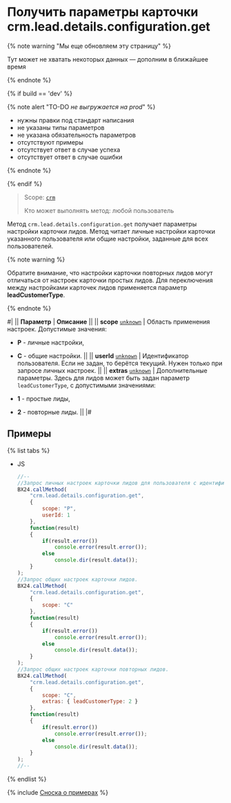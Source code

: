 # Получить параметры карточки crm.lead.details.configuration.get

{% note warning "Мы еще обновляем эту страницу" %}

Тут может не хватать некоторых данных — дополним в ближайшее время

{% endnote %}

{% if build == 'dev' %}

{% note alert "TO-DO _не выгружается на prod_" %}

- нужны правки под стандарт написания
- не указаны типы параметров
- не указана обязательность параметров
- отсутствуют примеры
- отсутствует ответ в случае успеха
- отсутствует ответ в случае ошибки

{% endnote %}

{% endif %}

> Scope: [`crm`](../../../scopes/permissions.md)
>
> Кто может выполнять метод: любой пользователь

Метод `crm.lead.details.configuration.get` получает параметры настройки карточки лидов. Метод читает личные настройки карточки указанного пользователя или общие настройки, заданные для всех пользователей.

{% note warning %}

Обратите внимание, что настройки карточки повторных лидов могут отличаться от настроек карточки простых лидов. Для переключения между настройками карточек лидов применяется параметр **leadCustomerType**.

{% endnote %}

#|
|| **Параметр** | **Описание** ||
|| **scope**
[`unknown`](../../../data-types.md) | Область применения настроек. Допустимые значения:

- **P** - личные настройки,
- **C** - общие настройки. 
  ||
|| **userId**
[`unknown`](../../../data-types.md) | Идентификатор пользователя. Если не задан, то берётся текущий. Нужен только при запросе личных настроек. ||
|| **extras**
[`unknown`](../../../data-types.md) | Дополнительные параметры. Здесь для лидов может быть задан параметр `leadCustomerType`, с допустимыми значениями:

- **1** - простые лиды,
- **2** - повторные лиды.
  ||
|#

## Примеры

{% list tabs %}

- JS

    ```js
    //--
    //Запрос личных настроек карточки лидов для пользователя с идентификатором 1.
    BX24.callMethod(
        "crm.lead.details.configuration.get",
        {
            scope: "P",
            userId: 1
        },
        function(result)
        {
            if(result.error())
                console.error(result.error());
            else
                console.dir(result.data());
        }
    );
    //Запрос общих настроек карточки лидов.
    BX24.callMethod(
        "crm.lead.details.configuration.get",
        {
            scope: "C"
        },
        function(result)
        {
            if(result.error())
                console.error(result.error());
            else
                console.dir(result.data());
        }
    );
    //Запрос общих настроек карточки повторных лидов.
    BX24.callMethod(
        "crm.lead.details.configuration.get",
        {
            scope: "C",
            extras: { leadCustomerType: 2 }
        },
        function(result)
        {
            if(result.error())
                console.error(result.error());
            else
                console.dir(result.data());
        }
    );
    //--
    ```

{% endlist %}

{% include [Сноска о примерах](../../../../_includes/examples.md) %}